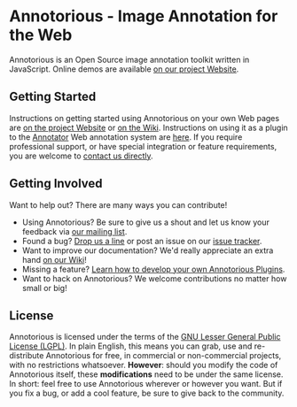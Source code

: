 # Annotorious - Image Annotation for the Web

Annotorious is an Open Source image annotation toolkit written in JavaScript. Online demos are available
[on our project Website](http://annotorious.github.com).

## Getting Started

Instructions on getting started using Annotorious on your own Web pages are [on the project Website](http://annotorious.github.com/getting-started.html) or
[on the Wiki](annotorious/wiki/Getting-Started). Instructions on using it as a plugin to the
[Annotator](http://okfnlabs.org/annotator/) Web annotation system are [here](http://annotorious.github.com/plug-outs/okfn-annotator.html).
If you require professional support, or have special integration or feature requirements, you are welcome to [contact us directly](mailto:rainer.simon@ait.ac.at).

## Getting Involved

Want to help out? There are many ways you can contribute!

* Using Annotorious? Be sure to give us a shout and let us know your feedback via [our mailing list](http://groups.google.com/group/annotorious).
* Found a bug? [Drop us a line](http://groups.google.com/group/annotorious) or post an issue on our [issue tracker](annotorious/issues).
* Want to improve our documentation? We'd really appreciate an extra hand [on our Wiki](annotorious/wiki)!
* Missing a feature? [Learn how to develop your own Annotorious Plugins](annotorious/wiki/Developing-Plugins).
* Want to hack on Annotorious? We welcome contributions no matter how small or big!

## License

Annotorious is licensed under the terms of the [GNU Lesser General Public License (LGPL)](annotorious/blob/master/lgpl-3.0.txt). In plain English, this means you can grab, use and re-distribute Annotorious for free, in commercial or non-commercial projects, with no restrictions whatsoever. __However__: should you modify the code of Annotorious itself, these __modifications__ need to be under the same license. In short: feel free to use Annotorious wherever or however you want. But if you fix a bug, or add a cool feature, be sure to give back to the community.

